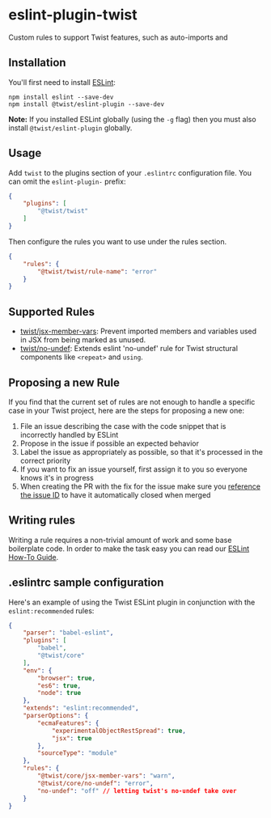 # eslint-plugin-twist

Custom rules to support Twist features, such as auto-imports and

## Installation

You'll first need to install [ESLint](http://eslint.org):

```
npm install eslint --save-dev
npm install @twist/eslint-plugin --save-dev
```

**Note:** If you installed ESLint globally (using the `-g` flag) then you must also install `@twist/eslint-plugin` globally.

## Usage

Add `twist` to the plugins section of your `.eslintrc` configuration file. You can omit the `eslint-plugin-` prefix:

```json
{
    "plugins": [
        "@twist/twist"
    ]
}
```


Then configure the rules you want to use under the rules section.

```json
{
    "rules": {
        "@twist/twist/rule-name": "error"
    }
}
```

## Supported Rules

* [twist/jsx-member-vars](docs/rules/jsx-member-vars.md): Prevent imported members and variables used in JSX from being marked as unused.
* [twist/no-undef](docs/rules/no-undef.md): Extends eslint 'no-undef' rule for Twist structural components like `<repeat>` and `using`.

## Proposing a new Rule

If you find that the current set of rules are not enough to handle a specific case in your Twist project, here are the
steps for proposing a new one:

1. File an issue describing the case with the code snippet that is incorrectly handled by ESLint
2. Propose in the issue if possible an expected behavior
3. Label the issue as appropriately as possible, so that it's processed in the correct priority
4. If you want to fix an issue yourself, first assign it to you so everyone knows it's in progress
5. When creating the PR with the fix for the issue make sure you [reference the issue ID](https://help.github.com/articles/closing-issues-using-keywords/)
to have it automatically closed when merged

## Writing rules

Writing a rule requires a non-trivial amount of work and some base boilerplate code. In order to make the task easy you
can read our [ESLint How-To Guide](ESLINT_HOWTO.md).

## .eslintrc sample configuration

Here's an example of using the Twist ESLint plugin in conjunction with the `eslint:recommended` rules:

```json
{
    "parser": "babel-eslint",
    "plugins": [
        "babel",
        "@twist/core"
    ],
    "env": {
        "browser": true,
        "es6": true,
        "node": true
    },
    "extends": "eslint:recommended",
    "parserOptions": {
        "ecmaFeatures": {
            "experimentalObjectRestSpread": true,
            "jsx": true
        },
        "sourceType": "module"
    },
    "rules": {
        "@twist/core/jsx-member-vars": "warn",
        "@twist/core/no-undef": "error",
        "no-undef": "off" // letting twist's no-undef take over
    }
}

```

